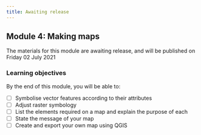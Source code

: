 ```yaml
---
title: Awaiting release
---
```


## Module 4: Making maps

The materials for this module are awaiting release, and will be published on Friday 02 July 2021

### Learning objectives
By the end of this module, you will be able to:
- [ ] Symbolise vector features according to their attributes
- [ ] Adjust raster symbology
- [ ] List the elements required on a map and explain the purpose of each
- [ ] State the message of your map
- [ ] Create and export your own map using QGIS